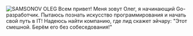 ![SAMSONOV OLEG](https://i.ibb.co/ccG6d1k/11.jpg)
Всем привет! Меня зовут Олег, я начинающий Go-разработчик. Пытаюсь познать искусство программирования и начать свой путь в IT! Надеюсь найти компанию, где лид скажет эйчару: "Этот смешной. Берём его без собеседования!"

